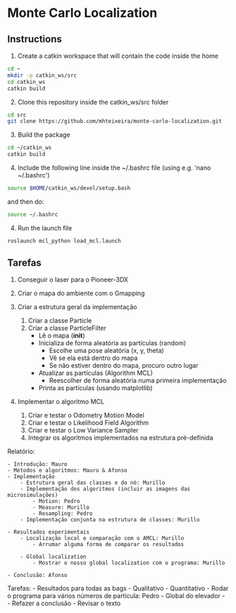 # Monte Carlo Localization

## Instructions

1. Create a catkin workspace that will contain the code inside the home

```bash
cd ~
mkdir -p catkin_ws/src
cd catkin_ws
catkin build
```

2. Clone this repository inside the catkin_ws/src folder

```bash
cd src
git clone https://github.com/mhteixeira/monte-carlo-localization.git
```

3. Build the package

```bash
cd ~/catkin_ws
catkin build
```

4. Include the following line inside the ~/.bashrc file (using e.g. 'nano ~/.bashrc')

``` bash 
source $HOME/catkin_ws/devel/setup.bash
```

and then do:

``` bash 
source ~/.bashrc
```

4. Run the launch file

``` bash 
roslaunch mcl_python load_mcl.launch
```

## Tarefas

1. Conseguir o laser para o Pioneer-3DX

2. Criar o mapa do ambiente com o Gmapping

3. Criar a estrutura geral da implementação
    1. Criar a classe Particle
    2. Criar a classe ParticleFilter
        - Lê o mapa (__init__)
        - Inicializa de forma aleatória as partículas (random)
            - Escolhe uma pose aleatória (x, y, theta)
            - Vê se ela está dentro do mapa
            - Se não estiver dentro do mapa, procuro outro lugar
        - Atualizar as partículas (Algorithm MCL)
            - Reescolher de forma aleatória numa primeira implementação
        - Printa as partículas (usando matplotlib)

4. Implementar o algoritmo MCL
    1. Criar e testar o Odometry Motion Model
    2. Criar e testar o Likelihood Field Algorithm
    3. Criar e testar o Low Variance Sampler
    4. Integrar os algoritmos implementados na estrutura pré-definida

Relatório:

    - Introdução: Mauro
    - Métodos e algoritmos: Mauro & Afonso
    - Implementação
        - Estrutura geral das classes e do nó: Murillo
        - Implementação dos algoritmos (incluir as imagens das microsimulações)
            - Motion: Pedro
            - Measure: Murillo
            - Resampling: Pedro
        - Implementação conjunta na estrutura de classes: Murillo
    
    - Resultados experimentais
        - Localização local e comparação com o AMCL: Murillo
            - Arrumar alguma forma de comparar os resultados

        - Global localization
            - Mostrar o nosso global localization com o programa: Murillo

    - Conclusão: Afonso


Tarefas:
    - Resultados para todas as bags
        - Qualitativo
        - Quantitativo
    - Rodar o programa para vários números de partícula: Pedro
        - Global do elevador
        - 
    - Refazer a conclusão
    - Revisar o texto